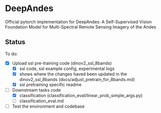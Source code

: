 # DeepAndes
Official pytorch implementation for DeepAndes: A Self-Supervised Vision Foundation Model for Multi-Spectral Remote Sensing Imagery of the Andes



## Status
To do:
- [x] Upload ssl pre-training code (dinov2_ssl_8bands)
  - [x] ssl code, ssl example config, experimental logs
  - [x] shows where the changes haved been updated in the dinov2_ssl_8bands (docs/adjust_pretrain_for_8bands.md)
  - [x] ssl pretraining specific readme
- [ ] Downstream tasks code
  - [x] classification (classification_eval/linear_prob_simple_args.py)  
  - [ ] classification_eval.md
- [ ] Test the environment and codebase 
